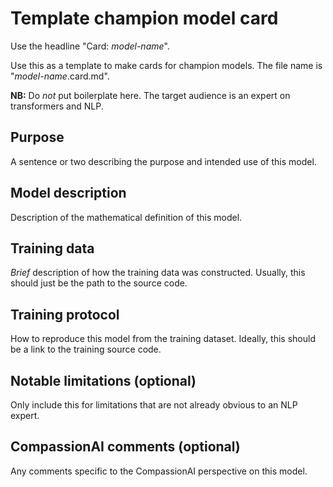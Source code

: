 # Template champion model card

Use the headline "Card: _model-name_".

Use this as a template to make cards for champion models. The file name is "_model-name_.card.md".

**NB:** Do _not_ put boilerplate here. The target audience is an expert on transformers and NLP.

## Purpose

A sentence or two describing the purpose and intended use of this model.

## Model description

Description of the mathematical definition of this model.

## Training data

_Brief_ description of how the training data was constructed. Usually, this should just be the path to the source code.

## Training protocol

How to reproduce this model from the training dataset. Ideally, this should be a link to the training source code.

## Notable limitations (optional)

Only include this for limitations that are not already obvious to an NLP expert.

## CompassionAI comments (optional)

Any comments specific to the CompassionAI perspective on this model.
